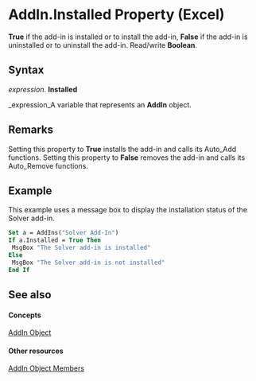 
# AddIn.Installed Property (Excel)

 **True** if the add-in is installed or to install the add-in, **False** if the add-in is uninstalled or to uninstall the add-in. Read/write **Boolean**.


## Syntax

 _expression_. **Installed**

 _expression_A variable that represents an  **AddIn** object.


## Remarks

Setting this property to  **True** installs the add-in and calls its Auto_Add functions. Setting this property to **False** removes the add-in and calls its Auto_Remove functions.


## Example

This example uses a message box to display the installation status of the Solver add-in.


```vb
Set a = AddIns("Solver Add-In") 
If a.Installed = True Then 
 MsgBox "The Solver add-in is installed" 
Else 
 MsgBox "The Solver add-in is not installed" 
End If
```


## See also


#### Concepts


 [AddIn Object](ad26800d-5342-fb4c-01f3-05b7eceb7ffd.md)
#### Other resources


 [AddIn Object Members](b12f1193-e251-5f71-508f-3d348109f5a6.md)
